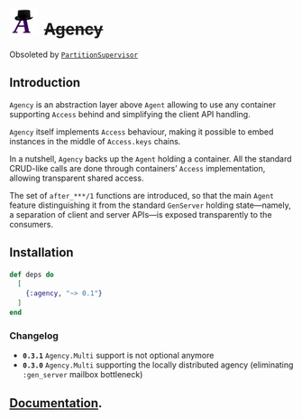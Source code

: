 # ![Logo](https://raw.githubusercontent.com/am-kantox/agency/master/stuff/agency-48x48.png)  ~~Agency~~

Obsoleted by [`PartitionSupervisor`](https://hexdocs.pm/elixir/PartitionSupervisor.html)

## Introduction

`Agency` is an abstraction layer above `Agent` allowing to use any
container supporting `Access` behind and simplifying the client API
handling.

`Agency` itself implements `Access` behaviour, making it possible to
embed instances in the middle of `Access.keys` chains.

In a nutshell, `Agency` backs up the `Agent` holding a container.
All the standard CRUD-like calls are done through containers’
`Access` implementation, allowing transparent shared access.

The set of `after_***/1` functions are introduced, so that the main
`Agent` feature distinguishing it from the standard `GenServer`
holding state—namely, a separation of client and server APIs—is
exposed transparently to the consumers.

## Installation

```elixir
def deps do
  [
    {:agency, "~> 0.1"}
  ]
end
```

### Changelog

- **`0.3.1`** `Agency.Multi` support is not optional anymore
- **`0.3.0`** `Agency.Multi` supporting the locally distributed agency (eliminating `:gen_server` mailbox bottleneck)

## [Documentation](https://hexdocs.pm/agency).
